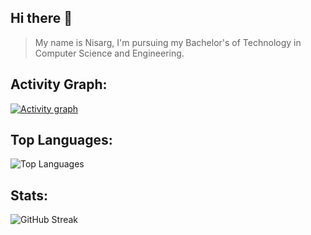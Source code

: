 ## Hi there 👋

<!--
**Nisarg0110/Nisarg0110** is a ✨ _special_ ✨ repository because its `README.md` (this file) appears on your GitHub profile.

Here are some ideas to get you started:

- 🔭 I’m currently working on ...
- 🌱 I’m currently learning ...
- 👯 I’m looking to collaborate on ...
- 🤔 I’m looking for help with ...
- 💬 Ask me about ...
- 📫 How to reach me: ...
- 😄 Pronouns: ...
- ⚡ Fun fact: ...
-->


> My name is Nisarg, I'm pursuing my Bachelor's of Technology in Computer Science and Engineering.

## Activity Graph: 
 [![Activity graph](http://github-profile-summary-cards.vercel.app/api/cards/profile-details?username=Nisarg0110&theme=transparent)](https://github.com/Nisarg0110/)

## Top Languages: 
![Top Languages](https://github-readme-stats.vercel.app/api/top-langs/?username=Nisarg0110&show_icons=true&theme=transparent&layout=donut)

## Stats:
![GitHub Streak](https://github-readme-streak-stats.herokuapp.com/?user=Nisarg0110&theme=transparent)